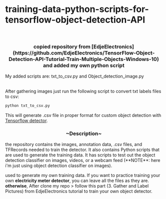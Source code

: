 # training-data-python-scripts-for-tensorflow-object-detection-API
<br>

<h3 align="center">copied repository from [EdjeElectronics] (https://github.com/EdjeElectronics/TensorFlow-Object-Detection-API-Tutorial-Train-Multiple-Objects-Windows-10) and added my own python script </h3>
My added scripts are: txt_to_csv.py and Object_detection_image.py

</br>After gathering images just run the following script to convert txt labels files to csv:
```bash
python txt_to_csv.py
``` 
This will generate .csv file in proper format for custom object detection with [Tensorflow detector](https://github.com/tensorflow/models).



<h3 align="center"> ~Description~ </h3>
the repository contains the images, annotation data, .csv files, and TFRecords needed to train the detector. It also contains Python scripts that are used to generate the training data. It has scripts to test out the object detection classifier on images, videos, or a webcam feed (**NOTE**: here i'm just using object detection classifier on images).  

used to generate my own training data. If you want to practice training your own **electricity meter detector**, you can leave all the files as they are. 
**otherwise**, After clone my repo > follow this part (3. Gather and Label Pictures) from EdjeElectronics tutorial to train your own object detector.
